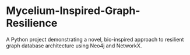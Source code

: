 # Mycelium-Inspired-Graph-Resilience
A Python project demonstrating a novel, bio-inspired approach to resilient graph database architecture using Neo4j and NetworkX.
